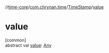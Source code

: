 //[time-core](../../../index.md)/[com.chrynan.time](../index.md)/[TimeStamp](index.md)/[value](value.md)

# value

[common]\
abstract val [value](value.md): [Any](https://kotlinlang.org/api/latest/jvm/stdlib/kotlin/-any/index.html)
